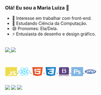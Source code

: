 ### Olá! Eu sou a Maria Luiza 👋
- 🔭 Interesse em trabalhar com front-end.
- 🌱 Estudando Ciência da Computação.
- 😄 Pronomes: Ela/Dela.
- ⚡ Entusiasta de desenho e design gráfico.
##

<div>
  <a href="https://github.com/ayurinha">
  <img height="180em" src="https://github-readme-stats.vercel.app/api?username=ayurinha&show_icons=true&theme=material-palenight&include_all_commits=true&count_private=true"/>
  <img height="180em" src="https://github-readme-stats.vercel.app/api/top-langs/?username=ayurinha&layout=compact&langs_count=7&theme=material-palenight"/>
</div>
  
  ##
<div style="display: inline_block"><br>
  <img align="center" alt="Js" height="30" width="40" src="https://raw.githubusercontent.com/devicons/devicon/master/icons/javascript/javascript-plain.svg">
  <img align="center" alt="React" height="30" width="40" src="https://raw.githubusercontent.com/devicons/devicon/master/icons/react/react-original.svg">
  <img align="center" alt="HTML" height="30" width="40" src="https://raw.githubusercontent.com/devicons/devicon/master/icons/html5/html5-original.svg">
  <img align="center" alt="CSS" height="30" width="40" src="https://raw.githubusercontent.com/devicons/devicon/master/icons/css3/css3-original.svg">
  <img align="center" alt="Bootstrap" height="30" width="40" src="https://raw.githubusercontent.com/devicons/devicon/master/icons/bootstrap/bootstrap-plain-wordmark.svg">
  <img align="center" alt="Photoshop" height="30" width="40" src="https://raw.githubusercontent.com/devicons/devicon/master/icons/photoshop/photoshop-plain.svg">
  <img align="center" alt="PHP" height="30" width="40" src="https://raw.githubusercontent.com/devicons/devicon/master/icons/php/php-plain.svg">
</div>

  ##
  
 <div> 
  <a href="https://mariessluwfltb.wixsite.com/ayura" target="_blank"><img src="https://camo.githubusercontent.com/daa1acc0e703740daff565902d6e577ee13fc999c683cef34e1b328fb651dfe8/68747470733a2f2f696d672e736869656c64732e696f2f62616467652f70686f746f73686f702532302d2532333331413846462e7376673f267374796c653d666f722d7468652d6261646765266c6f676f3d61646f626525323070686f746f73686f70266c6f676f436f6c6f723d7768697465" target="_blank"></a>
  <a href="mailto:maria.marcelino@sou.unifal-mg.edu.br" target="_blank"><img src="https://img.shields.io/badge/Gmail-D14836?style=for-the-badge&logo=gmail&logoColor=white" target="_blank"></a>
 <a href="https://open.spotify.com/user/mariesslu?si=ba85619ee55341ae" target="_blank"><img src="https://img.shields.io/badge/Spotify-1ED760?&style=for-the-badge&logo=spotify&logoColor=white" target="_blank"></a>
 
</div>
  

